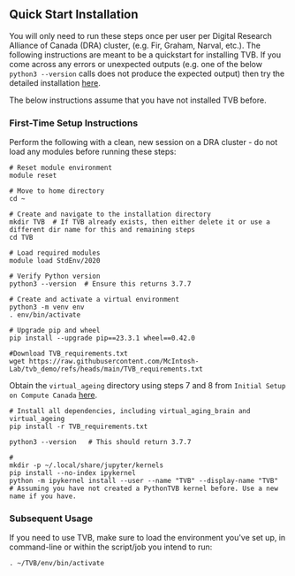 ## Quick Start Installation
You will only need to run these steps once per user per Digital Research Alliance of Canada (DRA) cluster, (e.g. Fir, Graham, Narval, etc.). The following instructions are meant to be a quickstart for installing TVB. If you come across any errors or unexpected outputs (e.g. one of the below `python3 --version` calls does not produce the expected output) then try the detailed installation [here](https://github.com/McIntosh-Lab/tvb_demo/tree/main).

The below instructions assume that you have not installed TVB before.


### First-Time Setup Instructions

Perform the following with a clean, new session on a DRA cluster - do not load any modules before running these steps:

```
# Reset module environment
module reset

# Move to home directory
cd ~

# Create and navigate to the installation directory
mkdir TVB  # If TVB already exists, then either delete it or use a different dir name for this and remaining steps
cd TVB

# Load required modules
module load StdEnv/2020

# Verify Python version
python3 --version  # Ensure this returns 3.7.7

# Create and activate a virtual environment
python3 -m venv env
. env/bin/activate

# Upgrade pip and wheel
pip install --upgrade pip==23.3.1 wheel==0.42.0

#Download TVB_requirements.txt
wget https://raw.githubusercontent.com/McIntosh-Lab/tvb_demo/refs/heads/main/TVB_requirements.txt

```


Obtain the `virtual_ageing` directory using steps 7 and 8 from `Initial Setup on Compute Canada` [here](https://github.com/McIntosh-Lab/tvb_demo/tree/main).

```
# Install all dependencies, including virtual_aging_brain and virtual_ageing
pip install -r TVB_requirements.txt

python3 --version   # This should return 3.7.7

#
mkdir -p ~/.local/share/jupyter/kernels
pip install --no-index ipykernel
python -m ipykernel install --user --name "TVB" --display-name "TVB"   # Assuming you have not created a PythonTVB kernel before. Use a new name if you have.
```



### Subsequent Usage
If you need to use TVB, make sure to load the environment you've set up, in command-line or within the script/job you intend to run:

```
. ~/TVB/env/bin/activate
```
